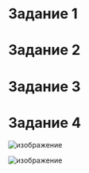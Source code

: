 # Задание 1
# Задание 2
# Задание 3
# Задание 4

![изображение](https://user-images.githubusercontent.com/107613708/208672453-3768cfb2-12a0-402c-86c1-febf498505dc.png)

![изображение](https://user-images.githubusercontent.com/107613708/208675957-ac19496e-23d7-43f6-8fdb-113e61c22796.png)



